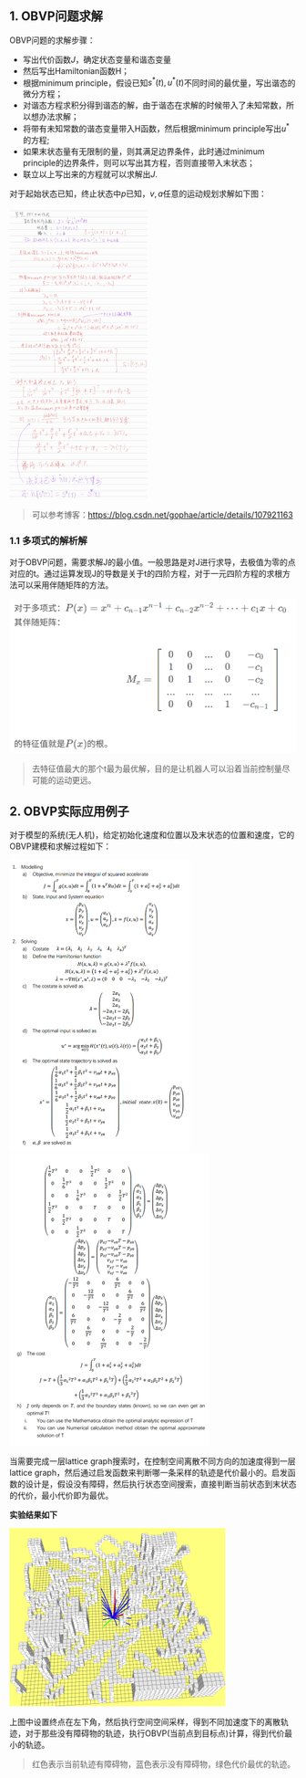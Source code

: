 ## 1. OBVP问题求解

OBVP问题的求解步骤：

- 写出代价函数$J$，确定状态变量和谐态变量
- 然后写出Hamiltonian函数H；
- 根据minimum principle，假设已知$s^*(t), u^*(t)$不同时间的最优量，写出谐态的微分方程；
- 对谐态方程求积分得到谐态的解，由于谐态在求解的时候带入了未知常数，所以想办法求解；
- 将带有未知常数的谐态变量带入H函数，然后根据minimum principle写出$u^*$的方程;
- 如果末状态量有无限制的量，则其满足边界条件，此时通过minimum principle的边界条件，则可以写出其方程，否则直接带入末状态；
- 联立以上写出来的方程就可以求解出$J$.

对于起始状态已知，终止状态中$p$已知，$v,a$任意的运动规划求解如下图：

<img src="doc/obvp.jpg" alt="obvp" style="zoom: 50%;" />

> 可以参考博客：https://blog.csdn.net/gophae/article/details/107921163

### 1.1 多项式的解析解

对于OBVP问题，需要求解J的最小值。一般思路是对J进行求导，去极值为零的点对应的t。通过运算发现J的导数是关于t的四阶方程，对于一元四阶方程的求根方法可以采用伴随矩阵的方法。

<img src="doc/solve_polynomial.png" alt="solve_polynomial" style="zoom:50%;" />

>  去特征值最大的那个t最为最优解，目的是让机器人可以沿着当前控制量尽可能的运动更远。

## 2. OBVP实际应用例子

对于模型的系统(无人机)，给定初始化速度和位置以及末状态的位置和速度，它的OBVP建模和求解过程如下：

<img src="doc/OBVP_example_1.png" alt="OBVP_example_1" style="zoom:50%;" />

<img src="doc/OBVP_example_2.png" alt="OBVP_example_2" style="zoom:50%;" />

当需要完成一层lattice graph搜索时，在控制空间离散不同方向的加速度得到一层lattice graph，然后通过启发函数来判断哪一条采样的轨迹是代价最小的。启发函数的设计是，假设没有障碍，然后执行状态空间搜索，直接判断当前状态到末状态的代价，最小代价即为最优。

**实验结果如下**

<img src="doc/single_lattice_graph.png" alt="single_lattice_graph" style="zoom:50%;" />

上图中设置终点在左下角，然后执行空间空间采样，得到不同加速度下的离散轨迹，对于那些没有障碍物的轨迹，执行OBVP(当前点到目标点)计算，得到代价最小的轨迹。

> 红色表示当前轨迹有障碍物，蓝色表示没有障碍物，绿色代价最优的轨迹。
